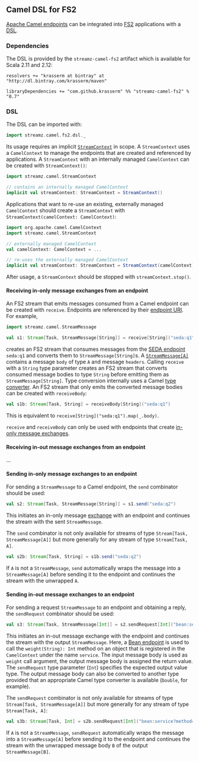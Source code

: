 Camel DSL for FS2
-----------------

[Apache Camel endpoints](http://camel.apache.org/components.html) can be integrated into [FS2](https://github.com/functional-streams-for-scala/fs2) applications with a [DSL](#dsl).
 
### Dependencies

The DSL is provided by the `streamz-camel-fs2` artifact which is available for Scala 2.11 and 2.12:

    resolvers += "krasserm at bintray" at "http://dl.bintray.com/krasserm/maven"

    libraryDependencies += "com.github.krasserm" %% "streamz-camel-fs2" % "0.7"

<a name="dsl"></a>
### DSL

The DSL can be imported with:

```scala
import streamz.camel.fs2.dsl._
```

Its usage requires an implicit [`StreamContext`](http://krasserm.github.io/streamz/scala-2.12/unidoc/streamz/camel/StreamContext.html) in scope. A `StreamContext` uses a `CamelContext` to manage the endpoints that are created and referenced by applications. A `StreamContext` with an internally managed `CamelContext` can be created with `StreamContext()`:

```scala
import streamz.camel.StreamContext

// contains an internally managed CamelContext 
implicit val streamContext: StreamContext = StreamContext()
```

Applications that want to re-use an existing, externally managed `CamelContext` should create a `StreamContext` with  `StreamContext(camelContext: CamelContext)`: 

```scala
import org.apache.camel.CamelContext
import streamz.camel.StreamContext

// externally managed CamelContext
val camelContext: CamelContext = ...

// re-uses the externally managed CamelContext
implicit val streamContext: StreamContext = StreamContext(camelContext)
```

After usage, a `StreamContext` should be stopped with `streamContext.stop()`. 

#### Receiving in-only message exchanges from an endpoint

An FS2 stream that emits messages consumed from a Camel endpoint can be created with `receive`. Endpoints are referenced by their [endpoint URI](http://camel.apache.org/uris.html). For example,

```scala
import streamz.camel.StreamMessage

val s1: Stream[Task, StreamMessage[String]] = receive[String]("seda:q1")
```

creates an FS2 stream that consumes messages from the [SEDA endpoint](http://camel.apache.org/seda.html) `seda:q1` and converts them to `StreamMessage[String]`s. A [`StreamMessage[A]`](http://krasserm.github.io/streamz/scala-2.12/unidoc/streamz/camel/StreamMessage.html) contains a message `body` of type `A` and message `headers`. Calling `receive` with a `String` type parameter creates an FS2 stream that converts consumed message bodies to type `String` before emitting them as `StreamMessage[String]`. Type conversion internally uses a Camel [type converter](http://camel.apache.org/type-converter.html). An FS2 stream that only emits the converted message bodies can be created with `receiveBody`:

```scala
val s1b: Stream[Task, String] = receiveBody[String]("seda:q1")
```

This is equivalent to `receive[String]("seda:q1").map(_.body)`.

`receive` and `receiveBody` can only be used with endpoints that create [in-only message exchanges](http://camel.apache.org/exchange-pattern.html). 

#### Receiving in-out message exchanges from an endpoint

...

#### Sending in-only message exchanges to an endpoint

For sending a `StreamMessage` to a Camel endpoint, the `send` combinator should be used:

```scala
val s2: Stream[Task, StreamMessage[String]] = s1.send("seda:q2")
```

This initiates an in-only message [exchange](http://camel.apache.org/exchange.html) with an endpoint and continues the stream with the sent `StreamMessage`. 

The `send` combinator is not only available for streams of type `Stream[Task, StreamMessage[A]]` but more generally for any stream of type `Stream[Task, A]`.

```scala
val s2b: Stream[Task, String] = s1b.send("seda:q2")
```

If `A` is not a `StreamMessage`, `send` automatically wraps the message into a `StreamMessage[A]` before sending it to the endpoint and continues the stream with the unwrapped `A`.

#### Sending in-out message exchanges to an endpoint

For sending a request `StreamMessage` to an endpoint and obtaining a reply, the `sendRequest` combinator should be used:

```scala
val s3: Stream[Task, StreamMessage[Int]] = s2.sendRequest[Int]("bean:service?method=weight")
```

This initiates an in-out message exchange with the endpoint and continues the stream with the output `StreamMessage`. Here, a [Bean endpoint](https://camel.apache.org/bean.html) is used to call the `weight(String): Int` method on an object that is registered in the `CamelContext` under the name `service`. The input message body is used as `weight` call argument, the output message body is assigned the return value. The `sendRequest` type parameter (`Int`) specifies the expected output value type. The output message body can also be converted to another type provided that an appropriate Camel type converter is available (`Double`, for example). 

The `sendRequest` combinator is not only available for streams of type `Stream[Task, StreamMessage[A]]` but more generally for any stream of type `Stream[Task, A]`:

```scala
val s3b: Stream[Task, Int] = s2b.sendRequest[Int]("bean:service?method=weight")
```

If `A` is not a `StreamMessage`, `sendRequest` automatically wraps the message into a `StreamMessage[A]` before sending it to the endpoint and continues the stream with the unwrapped message body `B` of the output `StreamMessage[B]`.
